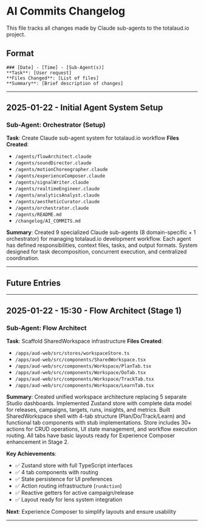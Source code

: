# AI Commits Changelog

This file tracks all changes made by Claude sub-agents to the totalaud.io project.

## Format
```
### [Date] - [Time] - [Sub-Agent(s)]
**Task**: [User request]
**Files Changed**: [List of files]
**Summary**: [Brief description of changes]
```

---

## 2025-01-22 - Initial Agent System Setup

### Sub-Agent: Orchestrator (Setup)
**Task**: Create Claude sub-agent system for totalaud.io workflow
**Files Created**:
- `/agents/flowArchitect.claude`
- `/agents/soundDirector.claude`
- `/agents/motionChoreographer.claude`
- `/agents/experienceComposer.claude`
- `/agents/signalWriter.claude`
- `/agents/realtimeEngineer.claude`
- `/agents/analyticsAnalyst.claude`
- `/agents/aestheticCurator.claude`
- `/agents/orchestrator.claude`
- `/agents/README.md`
- `/changelog/AI_COMMITS.md`

**Summary**: Created 9 specialized Claude sub-agents (8 domain-specific + 1 orchestrator) for managing totalaud.io development workflow. Each agent has defined responsibilities, context files, tasks, and output formats. System designed for task decomposition, concurrent execution, and centralized coordination.

---

## Future Entries

<!-- New AI commits will be logged below -->

---

## 2025-01-22 - 15:30 - Flow Architect (Stage 1)

### Sub-Agent: Flow Architect
**Task**: Scaffold SharedWorkspace infrastructure
**Files Created**:
- `/apps/aud-web/src/stores/workspaceStore.ts`
- `/apps/aud-web/src/components/SharedWorkspace.tsx`
- `/apps/aud-web/src/components/Workspace/PlanTab.tsx`
- `/apps/aud-web/src/components/Workspace/DoTab.tsx`
- `/apps/aud-web/src/components/Workspace/TrackTab.tsx`
- `/apps/aud-web/src/components/Workspace/LearnTab.tsx`

**Summary**: 
Created unified workspace architecture replacing 5 separate Studio dashboards. Implemented Zustand store with complete data model for releases, campaigns, targets, runs, insights, and metrics. Built SharedWorkspace shell with 4-tab structure (Plan/Do/Track/Learn) and functional tab components with stub implementations. Store includes 30+ actions for CRUD operations, UI state management, and workflow execution routing. All tabs have basic layouts ready for Experience Composer enhancement in Stage 2.

**Key Achievements**:
- ✅ Zustand store with full TypeScript interfaces
- ✅ 4 tab components with routing
- ✅ State persistence for UI preferences
- ✅ Action routing infrastructure (`runAction`)
- ✅ Reactive getters for active campaign/release
- ✅ Layout ready for lens system integration

**Next**: Experience Composer to simplify layouts and ensure usability

---
